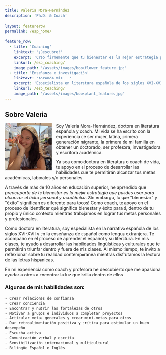 ```yaml
---
title: Valeria Mora-Hernández
description: 'Ph.D. & Coach'

layout: featurerow
permalink: /esp_home/

feature_row:
  - title: 'Coaching'
    linktext: '¡Descubre!'
    excerpt: 'Creo firmemente que tu bienestar es la mejor estrategia para alcanzar el éxito en tu vida personal y profesional.' 
    linkurl: /esp_coaching/
    image_path: '/assets/images/bookflower_feature.jpg'
  - title: 'Enseñanza e investigación'
    linktext: 'Aprende más...'
    excerpt: 'Especialista en literatura española de los siglos XVI-XVII y en enseñanza del español como lengua extranjera.' 
    linkurl: /esp_teaching/
    image_path: '/assets/images/bookplant_feature.jpg'
---
```

## Sobre Valeria

<img align="left" src='/assets/images/aboutphoto.jpg' width='30%' style='margin-right:1em' > Soy Valeria Mora-Hernández, doctora en literatura española y coach. Mi vida se ha escrito con la experiencia de ser mujer, latina, primera generación migrante, la primera de mi familia en obtener un doctorado, ser profesora, investigadora y escritora académica. 

Ya sea como doctora en literatura o coach de vida, te apoyo en el proceso de desarrollar las habilidades que te permitirán alcanzar tus metas académicas, laborales y/o personales.

A través de más de 10 años en educación superior, he aprendido que *preocuparte de tu bienestar es la mejor estrategia que puedes usar para alcanzar el éxito personal y académico*. Sin embargo, lo que "bienestar" y "éxito" significan es diferente para todos! Como coach, te apoyo en el proceso de identificar qué significa bienestar y éxito para ti, dentro de tu propio y único contexto mientras trabajamos en lograr tus metas personales y profesionales.

Como doctora en literatura, soy especialista en la narrativa española de los siglos XVI-XVII y en la enseñanza de español como lengua extranjera. Te acompaño en el proceso de aprender el español y su literatura. En mis clases, te ayudo a desarrollar las habilidades lingüísticas y culturales que te permitirán triunfar dentro y fuera de mis clases. Al mismo tiempo, te invito a reflexionar sobre tu realidad contemporánea mientras disfrutamos la lectura de las letras hispánicas.

En mi experiencia como coach y profesora he descubierto que me apasiona ayudar a otros a encontrar la luz que brilla dentro de ellos.

### Algunas de mis habilidades son:
	- Crear relaciones de confianza
	- Crear conciencia
	- Encontrar y nutrir las fortalezas de otros
	- Motivar a grupos e individuos a completar proyectos
	- Articular metas generales y crear mini-metas para otros
	- Dar retroalimentación positiva y crítica para estimular un buen desempeño
	- Escucha activa
	- Comunicación verbal y escrita
	- Sensibilización internacional y multicultural
	- Bilingüe Español e Inglés